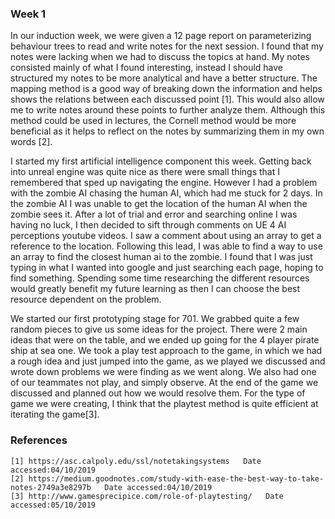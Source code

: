 ### Week 1
In our induction week, we were given a 12 page report on parameterizing behaviour trees to read and write notes for the next session. I found that my notes were lacking when we had to discuss the topics at hand. My notes consisted mainly of what I found interesting, instead I should have structured my notes to be more analytical and have a better structure. The mapping method is a good way of breaking down the information and helps shows the relations between each discussed point [1]. This would also allow me to write notes around these points to further analyze them.  Although this method could be used in lectures, the Cornell method would be more beneficial as it helps to reflect on the notes by summarizing them in my own words [2].

I started my first artificial intelligence component this week. Getting back into unreal engine was quite nice as there were small things that I remembered that sped up navigating the engine. However I had a problem with the zombie AI chasing the human AI, which had me stuck for 2 days. In the zombie AI I was unable to get the location of the human AI when the zombie sees it. After a lot of trial and error and searching online I was having no luck, I then decided to sift through comments on UE 4 AI perceptions youtube videos. I saw a comment about using an array to get a reference to the location. Following this lead, I was able to find a way to use an array to find the closest human ai to the zombie. I found that I was just typing in what I wanted into google and just searching each page, hoping to find something. Spending some time researching the different resources would greatly benefit my future learning as then I can choose the best resource dependent on the problem.

We started our first prototyping stage for 701. We grabbed quite a few random pieces to give us some ideas for the project. There were 2 main ideas that were on the table, and we ended up going for the 4 player pirate ship at sea one. We took a play test approach to the game, in which we had a rough idea and just jumped into the game, as we played we discussed and wrote down problems we were finding as we went along. We also had one of our teammates not play, and simply observe. At the end of the game we discussed and planned out how we would resolve them. For the type of game we were creating, I think that the playtest method is quite efficient at iterating the game[3].

### References
```
[1] https://asc.calpoly.edu/ssl/notetakingsystems   Date accessed:04/10/2019
[2] https://medium.goodnotes.com/study-with-ease-the-best-way-to-take-notes-2749a3e8297b   Date accessed:04/10/2019
[3] http://www.gamesprecipice.com/role-of-playtesting/   Date accessed:05/10/2019
```
